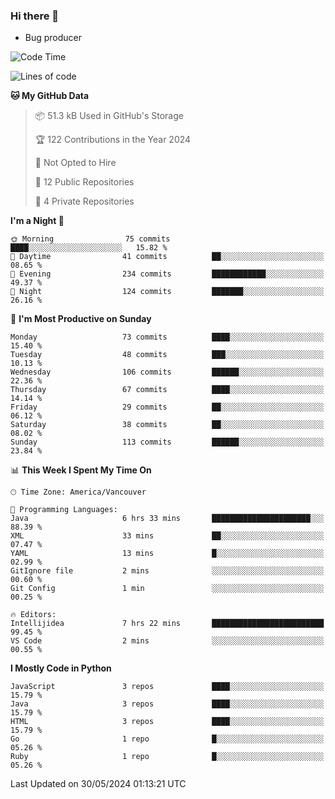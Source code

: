 ### Hi there 👋
* Bug producer


<!--START_SECTION:waka-->
![Code Time](http://img.shields.io/badge/Code%20Time-1%2C291%20hrs%2022%20mins-blue)

![Lines of code](https://img.shields.io/badge/From%20Hello%20World%20I%27ve%20Written-189.6%20thousand%20lines%20of%20code-blue)

**🐱 My GitHub Data** 

> 📦 51.3 kB Used in GitHub's Storage 
 > 
> 🏆 122 Contributions in the Year 2024
 > 
> 🚫 Not Opted to Hire
 > 
> 📜 12 Public Repositories 
 > 
> 🔑 4 Private Repositories 
 > 
**I'm a Night 🦉** 

```text
🌞 Morning                75 commits          ████░░░░░░░░░░░░░░░░░░░░░   15.82 % 
🌆 Daytime                41 commits          ██░░░░░░░░░░░░░░░░░░░░░░░   08.65 % 
🌃 Evening                234 commits         ████████████░░░░░░░░░░░░░   49.37 % 
🌙 Night                  124 commits         ███████░░░░░░░░░░░░░░░░░░   26.16 % 
```
📅 **I'm Most Productive on Sunday** 

```text
Monday                   73 commits          ████░░░░░░░░░░░░░░░░░░░░░   15.40 % 
Tuesday                  48 commits          ███░░░░░░░░░░░░░░░░░░░░░░   10.13 % 
Wednesday                106 commits         ██████░░░░░░░░░░░░░░░░░░░   22.36 % 
Thursday                 67 commits          ████░░░░░░░░░░░░░░░░░░░░░   14.14 % 
Friday                   29 commits          ██░░░░░░░░░░░░░░░░░░░░░░░   06.12 % 
Saturday                 38 commits          ██░░░░░░░░░░░░░░░░░░░░░░░   08.02 % 
Sunday                   113 commits         ██████░░░░░░░░░░░░░░░░░░░   23.84 % 
```


📊 **This Week I Spent My Time On** 

```text
🕑︎ Time Zone: America/Vancouver

💬 Programming Languages: 
Java                     6 hrs 33 mins       ██████████████████████░░░   88.39 % 
XML                      33 mins             ██░░░░░░░░░░░░░░░░░░░░░░░   07.47 % 
YAML                     13 mins             █░░░░░░░░░░░░░░░░░░░░░░░░   02.99 % 
GitIgnore file           2 mins              ░░░░░░░░░░░░░░░░░░░░░░░░░   00.60 % 
Git Config               1 min               ░░░░░░░░░░░░░░░░░░░░░░░░░   00.25 % 

🔥 Editors: 
Intellijidea             7 hrs 22 mins       █████████████████████████   99.45 % 
VS Code                  2 mins              ░░░░░░░░░░░░░░░░░░░░░░░░░   00.55 % 
```

**I Mostly Code in Python** 

```text
JavaScript               3 repos             ████░░░░░░░░░░░░░░░░░░░░░   15.79 % 
Java                     3 repos             ████░░░░░░░░░░░░░░░░░░░░░   15.79 % 
HTML                     3 repos             ████░░░░░░░░░░░░░░░░░░░░░   15.79 % 
Go                       1 repo              █░░░░░░░░░░░░░░░░░░░░░░░░   05.26 % 
Ruby                     1 repo              █░░░░░░░░░░░░░░░░░░░░░░░░   05.26 % 
```




 Last Updated on 30/05/2024 01:13:21 UTC
<!--END_SECTION:waka-->
